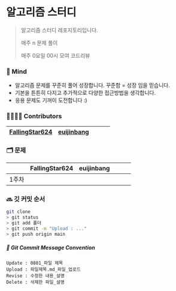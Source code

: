 # 알고리즘 스터디

> 알고리즘 스터디 레포지토리입니다. 
>
> 매주 n 문제 풀이
>
> 매주 0요일 00시 모여 코드리뷰



### 💪 Mind

- 알고리즘 문제를 꾸준히 풀어 성장합니다. 꾸준함 = 성장 임을 믿습니다.
- 기본을 튼튼히 다지고 추가적으로 다양한 접근방법을 생각합니다.
- 응용 문제도 기꺼이 도전합니다  :)



### 👨‍👩‍👧‍👦 Contributors

| [FallingStar624](https://github.com/FallingStar624) | [euijinbang](https://github.com/euijinbang) |      |      |      |
| --------------------------------------------------- | ------------------------------------------- | ---- | ---- | ---- |



### 🗂 문제
| |FallingStar624|euijinbang||||
| :-: | :-: | :-: | :-: | :-: | :-: |
| 1주차<br> |  |  |  |  | |



### 🔜 깃 커밋 순서

```bash
git clone
> git status 
> git add 폴더
> git commit -m "Upload : ..."
> git push origin main
```



##### 📝 Git Commit Message Convention

```
Update : 0801_파일 제목 
Upload : 파일제목.md_파일_업로드
Revise : 수정한 내용_설명
Delete : 삭제한 파일_설명
```

